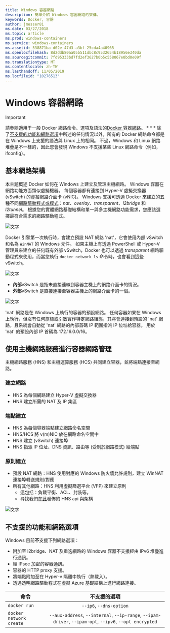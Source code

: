```yaml
---
title: Windows 容器網路
description: 簡單介紹 Windows 容器網路的架構。
keywords: Docker, 容器
author: jmesser81
ms.date: 03/27/2018
ms.topic: article
ms.prod: windows-containers
ms.service: windows-containers
ms.assetid: 538871ba-d02e-47d3-a3bf-25cda4a40965
ms.openlocfilehash: 8d2ddb80aa05b511dbc8c9532654b18956e340da
ms.sourcegitcommit: 7fd95333bd7fd2ef3627b0b5c558067e0bd0e09f
ms.translationtype: MT
ms.contentlocale: zh-TW
ms.lasthandoff: 11/05/2019
ms.locfileid: "10276513"
---
```

# <a name="windows-container-networking"></a>Windows 容器網路

>[!IMPORTANT]
>請參閱適用于一般 Docker 網路命令、選項及語法的[Docker 容器網路](https://docs.docker.com/engine/userguide/networking/)。 * * * 除了[不支援的功能和網路選項](#unsupported-features-and-network-options)中所述的任何情況以外，所有的 Docker 網路命令都是在 Windows 上支援的語法與 Linux 上的相同。 不過，Windows 和 Linux 網路堆疊是不一樣的，因此您會發現 Windows 不支援某些 Linux 網路命令（例如，ifconfig）。

## <a name="basic-networking-architecture"></a>基本網路架構

本主題概述 Docker 如何在 Windows 上建立及管理主機網路。 Windows 容器在網路功能方面類似虛擬機器。 每個容器都有連接到 Hyper-V 虛擬交換器 (vSwitch) 的虛擬網路介面卡 (vNIC)。 Windows 支援可透過 Docker 來建立的五種不同[網路驅動程式或模式](./network-drivers-topologies.md)：*nat*、*overlay*、*transparent*、*l2bridge* 和 *l2tunnel*。 根據您的實體網路基礎結構和單一與多主機網路功能需求，您應該選擇最符合需求的網路驅動程式。

![文字](media/windowsnetworkstack-simple.png)

Docker 引擎第一次執行時，會建立預設 NAT 網路 'nat'，它會使用內部 vSwitch 和名為 `WinNAT` 的 Windows 元件。 如果主機上有透過 PowerShell 或 Hyper-V 管理員來建立的任何既有外部 vSwitch，Docker 也可以透過 *transparent* 網路驅動程式來使用，而當您執行 ``docker network ls`` 命令時，也會看到這些 vSwitch。  

![文字](media/docker-network-ls.png)

- **內部**vSwitch 是指未直接連線到容器主機上的網路介面卡的情況。
- **外部**vSwitch 是直接連接至容器主機上的網路介面卡的一個。

![文字](media/get-vmswitch.png)

'nat' 網路是在 Windows 上執行的容器的預設網路。 任何容器如果在 Windows 上執行，但沒有任何旗標或引數實作特定網路組態，其將會連接到預設的 'nat' 網路，且系統會自動從 'nat' 網路的內部首碼 IP 範圍指派 IP 位址給容器。 用於 'nat' 的預設內部 IP 首碼為 172.16.0.0/16。 

## <a name="container-network-management-with-host-network-service"></a>使用主機網路服務進行容器網路管理

主機網路服務 (HNS) 和主機運算服務 (HCS) 共同建立容器，並將端點連接至網路。

### <a name="network-creation"></a>建立網路

- HNS 為每個網路建立 Hyper-V 虛擬交換器
- HNS 建立所需的 NAT 及 IP 集區

### <a name="endpoint-creation"></a>端點建立

- HNS 為每個容器端點建立網路命名空間
- HNS/HCS 將 v(m)NIC 放在網路命名空間中
- HNS 建立 (vSwitch) 連接埠
- HNS 指派 IP 位址、DNS 資訊、路由等 (受制於網路模式) 給端點

### <a name="policy-creation"></a>原則建立

- 預設 NAT 網路：HNS 使用對應的 Windows 防火牆允許規則，建立 WinNAT 連接埠轉送規則/對應
- 所有其他網路：HNS 利用虛擬篩選平台 (VFP) 來建立原則
    - 這包括：負載平衡、ACL、封裝等。
    - 尋找我們[在此](https://docs.microsoft.com/en-us/windows-server/networking/technologies/hcn/hcn-top)發佈的 HNS api 與架構

![文字](media/HNS-Management-Stack.png)

## <a name="unsupported-features-and-network-options"></a>不支援的功能和網路選項

Windows 目前**不**支援下列網路選項：

- 附加至 l2bridge、NAT 及重迭網路的 Windows 容器不支援經由 IPv6 堆疊進行通訊。
- 經 IPsec 加密的容器通訊。
- 容器的 HTTP proxy 支援。
- 將端點附加至在 Hyper-v 隔離中執行（熱載入）。
- 透過透明網路驅動程式在虛擬 Azure 基礎結構上進行網路連接。

| 命令        | 不支援的選項   |
|---------------|:--------------------:|
| ``docker run``|   ``--ip6``, ``--dns-option`` |
| ``docker network create``| ``--aux-address``, ``--internal``, ``--ip-range``, ``--ipam-driver``, ``--ipam-opt``, ``--ipv6``, ``--opt encrypted`` |
